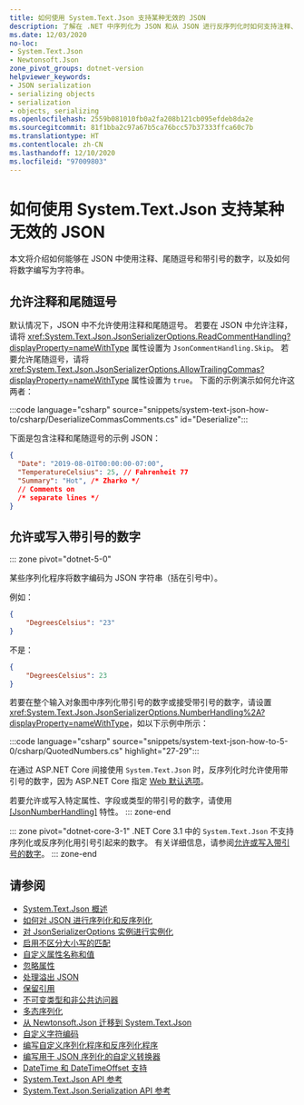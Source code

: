 ```yaml
---
title: 如何使用 System.Text.Json 支持某种无效的 JSON
description: 了解在 .NET 中序列化为 JSON 和从 JSON 进行反序列化时如何支持注释、尾随逗号和带引号的数字。
ms.date: 12/03/2020
no-loc:
- System.Text.Json
- Newtonsoft.Json
zone_pivot_groups: dotnet-version
helpviewer_keywords:
- JSON serialization
- serializing objects
- serialization
- objects, serializing
ms.openlocfilehash: 2559b081010fb0a2fa208b121cb095efdeb8da2e
ms.sourcegitcommit: 81f1bba2c97a67b5ca76bcc57b37333ffca60c7b
ms.translationtype: HT
ms.contentlocale: zh-CN
ms.lasthandoff: 12/10/2020
ms.locfileid: "97009803"
---
```

# <a name="how-to-allow-some-kinds-of-invalid-json-with-no-locsystemtextjson"></a>如何使用 System.Text.Json 支持某种无效的 JSON

本文将介绍如何能够在 JSON 中使用注释、尾随逗号和带引号的数字，以及如何将数字编写为字符串。

## <a name="allow-comments-and-trailing-commas"></a>允许注释和尾随逗号

默认情况下，JSON 中不允许使用注释和尾随逗号。 若要在 JSON 中允许注释，请将 <xref:System.Text.Json.JsonSerializerOptions.ReadCommentHandling?displayProperty=nameWithType> 属性设置为 `JsonCommentHandling.Skip`。
若要允许尾随逗号，请将 <xref:System.Text.Json.JsonSerializerOptions.AllowTrailingCommas?displayProperty=nameWithType> 属性设置为 `true`。 下面的示例演示如何允许这两者：

:::code language="csharp" source="snippets/system-text-json-how-to/csharp/DeserializeCommasComments.cs" id="Deserialize":::

下面是包含注释和尾随逗号的示例 JSON：

```json
{
  "Date": "2019-08-01T00:00:00-07:00",
  "TemperatureCelsius": 25, // Fahrenheit 77
  "Summary": "Hot", /* Zharko */
  // Comments on
  /* separate lines */
}
```

## <a name="allow-or-write-numbers-in-quotes"></a>允许或写入带引号的数字

::: zone pivot="dotnet-5-0"

某些序列化程序将数字编码为 JSON 字符串（括在引号中）。

例如：

```json
{
    "DegreesCelsius": "23"
}
```

不是：

```json
{
    "DegreesCelsius": 23
}
```

若要在整个输入对象图中序列化带引号的数字或接受带引号的数字，请设置 <xref:System.Text.Json.JsonSerializerOptions.NumberHandling%2A?displayProperty=nameWithType>，如以下示例中所示：

:::code language="csharp" source="snippets/system-text-json-how-to-5-0/csharp/QuotedNumbers.cs" highlight="27-29":::

在通过 ASP.NET Core 间接使用 `System.Text.Json` 时，反序列化时允许使用带引号的数字，因为 ASP.NET Core 指定 [Web 默认选项](xref:System.Text.Json.JsonSerializerDefaults.Web)。

若要允许或写入特定属性、字段或类型的带引号的数字，请使用 [[JsonNumberHandling]](xref:System.Text.Json.Serialization.JsonNumberHandlingAttribute) 特性。
::: zone-end

::: zone pivot="dotnet-core-3-1"
.NET Core 3.1 中的 `System.Text.Json` 不支持序列化或反序列化用引号引起来的数字。 有关详细信息，请参阅[允许或写入带引号的数字](system-text-json-migrate-from-newtonsoft-how-to.md#allow-or-write-numbers-in-quotes)。
::: zone-end

## <a name="see-also"></a>请参阅

* [System.Text.Json 概述](system-text-json-overview.md)
* [如何对 JSON 进行序列化和反序列化](system-text-json-how-to.md)
* [对 JsonSerializerOptions 实例进行实例化](system-text-json-configure-options.md)
* [启用不区分大小写的匹配](system-text-json-character-casing.md)
* [自定义属性名称和值](system-text-json-customize-properties.md)
* [忽略属性](system-text-json-ignore-properties.md)
* [处理溢出 JSON](system-text-json-handle-overflow.md)
* [保留引用](system-text-json-preserve-references.md)
* [不可变类型和非公共访问器](system-text-json-immutability.md)
* [多态序列化](system-text-json-polymorphism.md)
* [从 Newtonsoft.Json 迁移到 System.Text.Json](system-text-json-migrate-from-newtonsoft-how-to.md)
* [自定义字符编码](system-text-json-character-encoding.md)
* [编写自定义序列化程序和反序列化程序](write-custom-serializer-deserializer.md)
* [编写用于 JSON 序列化的自定义转换器](system-text-json-converters-how-to.md)
* [DateTime 和 DateTimeOffset 支持](../datetime/system-text-json-support.md)
* [System.Text.Json API 参考](xref:System.Text.Json)
* [System.Text.Json.Serialization API 参考](xref:System.Text.Json.Serialization)
